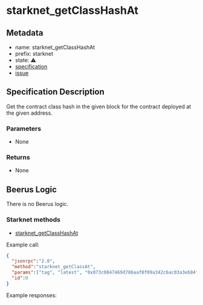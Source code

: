 # starknet_getClassHashAt

## Metadata

- name: starknet_getClassHashAt
- prefix: starknet
- state: ⚠️
- [specification]()
- [issue]()

## Specification Description

Get the contract class hash in the given block for the contract deployed at the given address.

### Parameters

- None

### Returns

- None

## Beerus Logic

There is no Beerus logic.

### Starknet methods

- [starknet_getClassHashAt](https://github.com/starkware-libs/starknet-specs/blob/e0b76ed0d8d8eba405e182371f9edac8b2bcbc5a/api/starknet_api_openrpc.json#LL292C21-L292C44)

Example call:

```json
{
  "jsonrpc":"2.0",
  "method":"starknet_getClassAt",
  "params":["tag", "latest", "0x073c0847469d786aaf0f09a342c6ac03a3eb84ff10ec2cb7acd2da089ca8ccff"],
  "id":0
}

```

Example responses:

```json

```